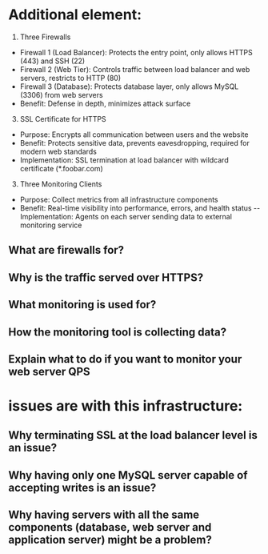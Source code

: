 # Additional element:
1. Three Firewalls
- Firewall 1 (Load Balancer): Protects the entry point, only allows HTTPS (443) and SSH (22)
- Firewall 2 (Web Tier): Controls traffic between load balancer and web servers, restricts to HTTP (80)
- Firewall 3 (Database): Protects database layer, only allows MySQL (3306) from web servers
- Benefit: Defense in depth, minimizes attack surface

3. SSL Certificate for HTTPS
- Purpose: Encrypts all communication between users and the website
- Benefit: Protects sensitive data, prevents eavesdropping, required for modern web standards
- Implementation: SSL termination at load balancer with wildcard certificate (*.foobar.com)

3. Three Monitoring Clients
- Purpose: Collect metrics from all infrastructure components
- Benefit: Real-time visibility into performance, errors, and health status
-- Implementation: Agents on each server sending data to external monitoring service

## What are firewalls for?
## Why is the traffic served over HTTPS?
## What monitoring is used for?
## How the monitoring tool is collecting data?
## Explain what to do if you want to monitor your web server QPS
# issues are with this infrastructure:
## Why terminating SSL at the load balancer level is an issue?
## Why having only one MySQL server capable of accepting writes is an issue?
## Why having servers with all the same components (database, web server and application server) might be a problem?
